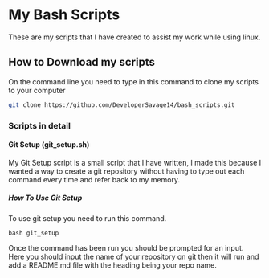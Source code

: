 # My Bash Scripts
These are my scripts that I have created to assist my work while using linux.

## How to Download my scripts

On the command line you need to type in this command to clone my scripts to your computer
```bash
git clone https://github.com/DeveloperSavage14/bash_scripts.git
``` 
### Scripts in detail

#### Git Setup (git_setup.sh)

My Git Setup script is a small script that I have written, I made this
because I wanted a way to create a git repository without having to type out each command 
every time and refer back to my memory.

##### How To Use Git Setup

To use git setup you need to run this command.
```
bash git_setup
```
Once the command has been run you should be prompted for an input.
Here you should input the name of your repository on git
then it will run and add a README.md file with the heading being your repo name.


